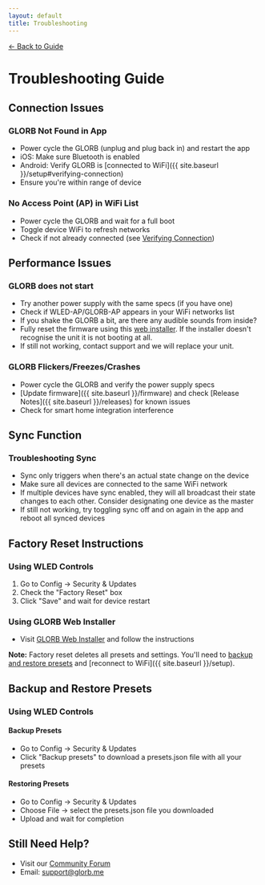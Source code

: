 ```yaml
---
layout: default
title: Troubleshooting
---
```


<div class="back-nav">
  <a href="{{ site.baseurl }}/">← Back to Guide</a>
</div>

# Troubleshooting Guide

## Connection Issues

### GLORB Not Found in App
- Power cycle the GLORB (unplug and plug back in) and restart the app
- iOS: Make sure Bluetooth is enabled
- Android: Verify GLORB is [connected to WiFi]({{ site.baseurl }}/setup#verifying-connection)
- Ensure you're within range of device

### No Access Point (AP) in WiFi List
- Power cycle the GLORB and wait for a full boot
- Toggle device WiFi to refresh networks
- Check if not already connected (see [Verifying Connection](setup#verifying-connection))

## Performance Issues

### GLORB does not start
- Try another power supply with the same specs (if you have one)
- Check if WLED-AP/GLORB-AP appears in your WiFi networks list
- If you shake the GLORB a bit, are there any audible sounds from inside?
- Fully reset the firmware using this [web installer](https://snrgy-studios.github.io/GLORB-WebInstaller/). If the installer doesn't recognise the unit it is not booting at all. 
- If still not working, contact support and we will replace your unit.

### GLORB Flickers/Freezes/Crashes
- Power cycle the GLORB and verify the power supply specs
- [Update firmware]({{ site.baseurl }}/firmware) and check [Release Notes]({{ site.baseurl }}/releases) for known issues
- Check for smart home integration interference

## Sync Function

### Troubleshooting Sync
- Sync only triggers when there's an actual state change on the device
- Make sure all devices are connected to the same WiFi network
- If multiple devices have sync enabled, they will all broadcast their state changes to each other. Consider designating one device as the master
- If still not working, try toggling sync off and on again in the app and reboot all synced devices

## Factory Reset Instructions

### Using WLED Controls
1. Go to Config → Security & Updates
2. Check the "Factory Reset" box
3. Click "Save" and wait for device restart

### Using GLORB Web Installer
- Visit [GLORB Web Installer](https://snrgy-studios.github.io/GLORB-WebInstaller/) and follow the instructions

**Note:** Factory reset deletes all presets and settings. You'll need to [backup and restore presets](#backup-and-restore-presets) and [reconnect to WiFi]({{ site.baseurl }}/setup).

## Backup and Restore Presets

### Using WLED Controls

#### Backup Presets
- Go to Config → Security & Updates
- Click "Backup presets" to download a presets.json file with all your presets

#### Restoring Presets
- Go to Config → Security & Updates
- Choose File → select the presets.json file you downloaded
- Upload and wait for completion

## Still Need Help?
- Visit our [Community Forum](https://discord.com/invite/hnQ5V2GNjh)
- Email: [support@glorb.me](mailto:support@glorb.me)